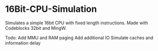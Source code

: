 # 16Bit-CPU-Simulation
Simulates a simple 16bit CPU with fixed length instructions.
Made with Codeblocks 32bit and MingW.


Todo: 
  Add MMU and RAM paging
  Add additional IO
  Simulate caches and information delay
